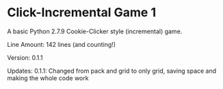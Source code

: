 # Click-Incremental Game 1
A basic Python 2.7.9 Cookie-Clicker style (incremental) game.

Line Amount: 142 lines (and counting!)

Version: 0.1.1

Updates:
    0.1.1: Changed from pack and grid to only grid, saving space and making the whole code work
